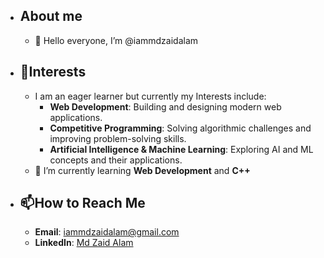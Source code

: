 - ## About me
  - 👋 Hello everyone, I’m @iammdzaidalam
- ## 👀Interests
  - I am an eager learner but currently my Interests include:
    - **Web Development**: Building and designing modern web applications.
    - **Competitive Programming**: Solving algorithmic challenges and improving problem-solving skills.
    - **Artificial Intelligence & Machine Learning**: Exploring AI and ML concepts and their applications.
  - 🌱 I’m currently learning **Web Development** and **C++**
  
- ## 📫How to Reach Me
  - **Email**: [iammdzaidalam@gmail.com](mailto:iammdzaidalam@gmail.com)
  - **LinkedIn**: [Md Zaid Alam](https://www.linkedin.com/in/zaid-alam-a09994285/)

<!---
iammdzaidalam/iammdzaidalam is a ✨ special ✨ repository because its `README.md` (this file) appears on your GitHub profile.
You can click the Preview link to take a look at your changes.
--->
